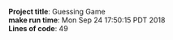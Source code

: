 **Project title**: Guessing Game <br />
**make run time**: Mon Sep 24 17:50:15 PDT 2018 <br />
**Lines of code**: 49
